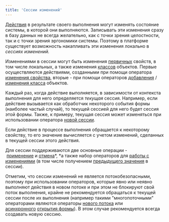 ```yaml
---
title: 'Сессии изменений'
---
```


[Действия](Actions.md) в результате своего выполнения могут изменять состояние системы, в которой они выполняются. Записывать эти изменения сразу в базу данных не всегда желательно, как с точки зрения целостности, так и с точки зрения эргономики системы. Поэтому в платформе существует возможность накапливать эти изменения локально в *сессиях изменений.* 

Изменениями в сессии могут быть изменения [первичных](Data_properties_DATA_.md) свойств, в том числе локальных, а также изменения [классов](Static_objects.md) объектов. Первые осуществляются действиями, созданными при помощи оператора [изменения свойства](Property_change_CHANGE_.md), вторые - при помощи операторов [добавления](New_object_NEW_.md) / [изменения класса](Class_change_CHANGECLASS_DELETE_.md) объектов.

Каждый раз, когда действие выполняется, в зависимости от контекста выполнения для него определяется *текущая* сессия. Например, если действие вызывается как обработчик некоторого события формы (наиболее частый случай), то текущей сессией для него будет сессия этой формы. Также, к примеру, текущая сессия может изменяться при использовании оператора [новой сессии](New_session_NEWSESSION_NESTEDSESSION_.md).

Если действие в процессе выполнения обращается к некоторому свойству, то его значение вычисляется с учетом изменений, сделанных в текущей сессии этого действия.

Для сессии поддерживаются две основные операции - [применение](Apply_changes_APPLY_.md) и [отмена](Cancel_changes_CANCEL_.md)*, *а также набор операторов для [работы с изменениями](Change_operators_SET_CHANGED_..._.md) (в том числе получением [предыдущего значения](Previous_value_PREV_.md) в сессии).

Отметим, что сессии изменений не является потокобезопасными, поэтому при использовании операторов, которые явно или неявно выполняют действия в новом потоке и при этом не блокируют свой поток выполнения, крайне не рекомендуется обращаться к текущей сессии после их выполнения (например такими "многопоточными" операторами являются операторы [нового потока](NEWTHREAD_operator.md) или [асинхронного](In_an_interactive_view_SHOW_DIALOG_.md#flow) [открытия формы](In_an_interactive_view_SHOW_DIALOG_.md)). В этом случае рекомендуется всегда создавать новую сессию.
